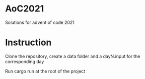 # AoC2021
Solutions for advent of code 2021

# Instruction
Clone the repository, create a data folder and a dayN.input for the corresponding day

Run cargo run at the root of the project
